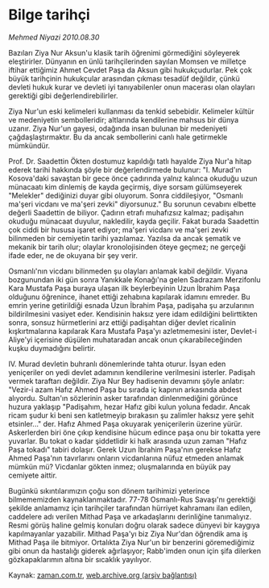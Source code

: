 # Bilge tarihçi

*Mehmed Niyazi 2010.08.30*

<td class="news-spot">
<p>Bazıları Ziya Nur Aksun'u klasik tarih öğrenimi görmediğini söyleyerek eleştirirler. Dünyanın en ünlü tarihçilerinden sayılan Momsen ve milletçe iftihar ettiğimiz Ahmet Cevdet Paşa da Aksun gibi hukukçudurlar. Pek çok büyük tarihçinin hukukçular arasından çıkması tesadüf değildir, çünkü devleti hukuk kurar ve devleti iyi tanıyabilenler onun macerası olan olayları gerektiği gibi değerlendirebilirler.</p>
<p><p>Ziya Nur'un eski kelimeleri kullanması da tenkid sebebidir. Kelimeler kültür ve medeniyetin sembolleridir; altlarında kendilerine mahsus bir dünya uzanır. Ziya Nur'un gayesi, odağında insan bulunan bir medeniyeti çağdaşlaştırmaktır. Bu da ancak sembollerini canlı hale getirmekle mümkündür.
<p>Prof. Dr. Saadettin Ökten dostumuz kapıldığı tatlı hayalde Ziya Nur'a hitap ederek tarihi hakkında şöyle bir değerlendirmede bulunur: "I. Murad'ın Kosova'daki savaştan bir gece önce çadırında yalnız kalınca okuduğu uzun münacaatı kim dinlemiş de kayda geçirmiş, diye sorsam gülümseyerek "Melekler" dediğinizi duyar gibi oluyorum. Sonra ciddileşiyor, "Osmanlı ma'şeri vicdanı ve ma'şeri zevki" diyorsunuz." Bu sorunun cevabını elbette değerli Saadettin de biliyor. Çadırın etrafı muhafızsız kalmaz; padişahın okuduğu münacaat duyulur, nakledilir, kayda geçilir. Fakat burada Saadettin çok ciddi bir hususa işaret ediyor; ma'şeri vicdanı ve ma'şeri zevki bilinmeden bir cemiyetin tarihi yazılamaz. Yazılsa da ancak şematik ve mekanik bir tarih olur; olaylar kronolojisinden öteye geçmez; ne gerçeği ifade eder, ne de okuyana bir şey verir.
<p> Osmanlı'nın vicdanı bilinmeden şu olayları anlamak kabil değildir. Viyana bozgunundan iki gün sonra Yanıkkale Konağı'na gelen Sadrazam Merzifonlu Kara Mustafa Paşa buraya ulaşan ilk beylerbeyinin Uzun İbrahim Paşa olduğunu öğrenince, ihanet ettiği zehabına kapılarak idamını emreder. Bu emrin yerine getirildiği esnada Uzun İbrahim Paşa, padişaha şu arzularının bildirilmesini vasiyet eder. Kendisinin haksız yere idam edildiğini belirttikten sonra, sonsuz hürmetlerini arz ettiği padişahtan diğer devlet ricalinin kışkırtmalarına kapılarak Kara Mustafa Paşa'yı azletmemesini ister, Devlet-i Aliye'yi içerisine düşülen muhataradan ancak onun çıkarabileceğinden kuşku duymadığını belirtir.
<p> IV. Murad devletin buhranlı dönemlerinde tahta oturur. İsyan eden yeniçeriler on yedi devlet adamının kendilerine verilmesini isterler. Padişah vermek taraftarı değildir. Ziya Nur Bey hadisenin devamını şöyle anlatır: "Vezir-i azam Hafız Ahmed Paşa bu sırada iç kapının arkasında abdest alıyordu. Sultan'ın sözlerinin asker tarafından dinlenmediğini görünce huzura yaklaşıp "Padişahım, hezar Hafız gibi kulun yoluna fedadır. Ancak ricam şudur ki beni sen katletmeyip bırakasın şu zalimler haksız yere şehit etsinler..." der. Hafız Ahmed Paşa okuyarak yeniçerilerin üzerine yürür. Askerlerden biri öne çıkıp kendisine hücum edince paşa onu bir tokatta yere yuvarlar. Bu tokat o kadar şiddetlidir ki halk arasında uzun zaman "Hafız Paşa tokadı" tabiri dolaşır. Gerek Uzun İbrahim Paşa'nın gerekse Hafız Ahmed Paşa'nın tavırlarını onların vicdanlarına nüfuz etmeden anlamak mümkün mü? Vicdanlar gökten inmez; oluşmalarında en büyük pay cemiyete aittir.
<p> Bugünkü sıkıntılarımızın çoğu son dönem tarihimizi yeterince bilmememizden kaynaklanmaktadır. 77-78 Osmanlı-Rus Savaşı'nı gerektiği şekilde anlamamız için tarihçiler tarafından hürriyet kahramanı ilan edilen, caddelere adı verilen Mithad Paşa ve arkadaşlarını derinliğine tanımalıyız. Resmi görüş haline gelmiş konuları doğru olarak sadece dünyevi bir kaygıya kapılmayanlar yazabilir. Mithad Paşa'yı biz Ziya Nur'dan öğrendik ama iş Mithad Paşa ile bitmiyor. Ortalıkta Ziya Nur'un bir benzerini göremediğimiz gibi onun da hastalığı giderek ağırlaşıyor; Rabb'imden onun için şifa dilerken gözkapaklarımın altına bir sıcaklık yayılıyor.</p>
<a href="http://web.archive.org/web/20101130222952/mailto:m.niyazi@zaman.com.tr">
</a></p></p></p></p></p></td>

Kaynak: [zaman.com.tr](http://zaman.com.tr/yazar.do?yazino=1021721), [web.archive.org (arşiv bağlantısı)](http://web.archive.org/web/20101130222952/http://zaman.com.tr/yazar.do?yazino=1021721)
